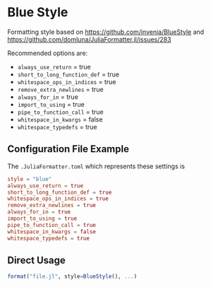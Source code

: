 # Blue Style

Formatting style based on https://github.com/invenia/BlueStyle
and https://github.com/domluna/JuliaFormatter.jl/issues/283

Recommended options are:

- `always_use_return` = true
- `short_to_long_function_def` = true
- `whitespace_ops_in_indices` = true
- `remove_extra_newlines` = true
- `always_for_in` = true
- `import_to_using` = true
- `pipe_to_function_call` = true
- `whitespace_in_kwargs` = false
- `whitespace_typedefs` = true

## Configuration File Example

The `.JuliaFormatter.toml` which represents these settings is

```toml
style = "blue"
always_use_return = true
short_to_long_function_def = true
whitespace_ops_in_indices = true
remove_extra_newlines = true
always_for_in = true
import_to_using = true
pipe_to_function_call = true
whitespace_in_kwargs = false
whitespace_typedefs = true
```


## Direct Usage

```julia
format("file.jl", style=BlueStyle(), ...)
```

